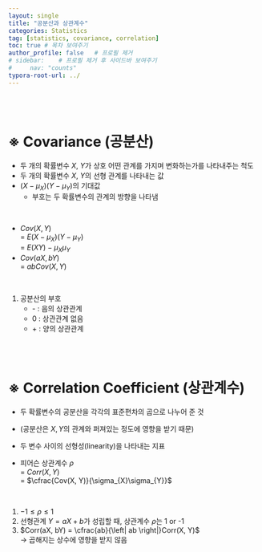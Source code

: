```yaml
---
layout: single
title: "공분산과 상관계수"
categories: Statistics
tag: [statistics, covariance, correlation]
toc: true # 목차 보여주기
author_profile: false   # 프로필 제거
# sidebar:    # 프로필 제거 후 사이드바 보여주기
#     nav: "counts"
typora-root-url: ../
---
```

<br><br>

# ※ Covariance (공분산)
- 두 개의 확률변수 $X$, $Y$가 상호 어떤 관계를 가지며 변화하는가를 나타내주는 척도
- 두 개의 확률변수 $X$, $Y$의 선형 관계를 나타내는 값
- $(X-\mu_{X})(Y-\mu_Y)$의 기대값
  - 부호는 두 확률변수의 관계의 방향을 나타냄

<br>

- $Cov(X, Y)$<br>
  = $E(X-\mu_{X})(Y-\mu_Y)$<br>
  = $E(XY) - \mu_{X}\mu_{Y}$
- $Cov(aX, bY)$<br>
  = $abCov(X, Y)$

<br>

1. 공분산의 부호
   - \- : 음의 상관관계
   - 0 : 상관관계 없음
   - \+ : 양의 상관관계

<br>
<br>

# ※ Correlation Coefficient (상관계수)
- 두 확률변수의 공분산을 각각의 표준편차의 곱으로 나누어 준 것
- (공분산은 $X, Y$의 관계와 퍼져있는 정도에 영향을 받기 때문)
- 두 변수 사이의 선형성(linearity)을 나타내는 지표

- 피어슨 상관계수 $\rho$ <br>
  = $Corr(X, Y)$ <br>
  = $\cfrac{Cov(X, Y)}{\sigma_{X}\sigma_{Y}}$

<br>

1. $-1 \le \rho \le 1$
2. 선형관계 $Y = aX+b$가 성립할 때, 상관계수 $\rho$는 1 or -1
3. $Corr(aX, bY) = \cfrac{ab}{\left| ab \right|}Corr(X, Y)$<br>
→ 곱해지는 상수에 영향을 받지 않음